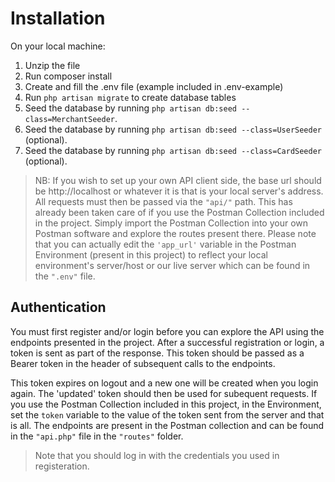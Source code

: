 # Installation

On your local machine:

1. Unzip the file
1. Run composer install
1. Create and fill the .env file (example included in .env-example)
1. Run `php artisan migrate` to create database tables
1. Seed the database by running `php artisan db:seed --class=MerchantSeeder`.
1. Seed the database by running `php artisan db:seed --class=UserSeeder` (optional).
1. Seed the database by running `php artisan db:seed --class=CardSeeder` (optional).

> NB: If you wish to set up your own API client side, the base url should be http://localhost or whatever it is that is your local server's address. All requests must then be passed via the `"api/"` path. This has already been taken care of if you use the Postman Collection included in the project. Simply import the Postman Collection into your own Postman software and explore the routes present there.
> Please note that you can actually edit the `'app_url'` variable in the Postman Environment (present in this project) to reflect your local environment's server/host or our live server which can be found in the `".env"` file.

## Authentication

You must first register and/or login before you can explore the API using the endpoints presented in the project. After a successful registration or login, a token is sent as part of the response. This token should be passed as a Bearer token in the header of subsequent calls to the endpoints.

This token expires on logout and a new one will be created when you login again. The 'updated' token should then be used for subequent requests. If you use the Postman Collection included in this project, in the Environment, set the `token` variable to the value of the token sent from the server and that is all. The endpoints are present in the Postman collection and can be found in the `"api.php"` file in the `"routes"` folder.

> Note that you should log in with the credentials you used in registeration.